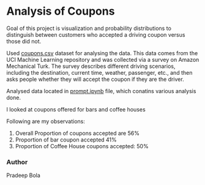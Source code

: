 # Analysis of Coupons

Goal of this project is visualization and probability distributions to distinguish between customers who accepted a driving coupon versus those did not.

Used [coupons.csv](data/coupons.csv) dataset for analysing the data. This data comes from the UCI Machine Learning repository and was collected via a survey on Amazon Mechanical Turk. The survey describes different driving scenarios, including the destination, current time, weather, passenger, etc., and then asks people whether they will accept the coupon if they are the driver. 

Analysed data located in [prompt.ipynb](prompt.ipynb) file, which conatins various analysis done. 

I looked at coupons offered for bars and coffee houses

Following are my observations:
1. Overall Proportion of coupons accepted are 56%
1. Proportion of bar coupon accepted 41%
1. Proportion of Coffee House coupons accepted: 50%

### Author
Pradeep Bola
